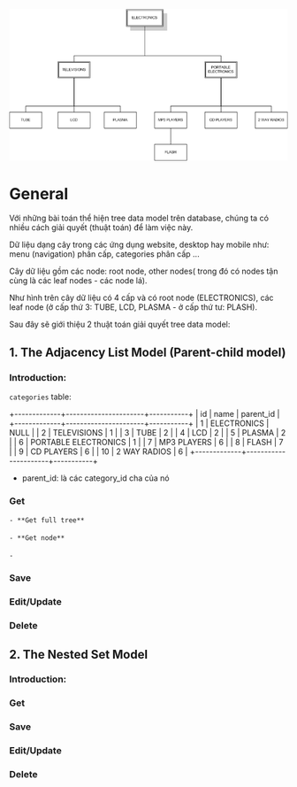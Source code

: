 <img src="managing_hierarchical-01.png" alt="Categories">

# General

Với những bài toán thể hiện tree data model trên database, chúng ta có nhiều cách giải quyết (thuật toán) để làm việc này.

Dữ liệu dạng cây trong các ứng dụng website, desktop hay mobile như: menu (navigation) phân cấp, categories phân cấp ...

Cây dữ liệu gồm các node: root node, other nodes( trong đó có nodes tận cùng là các leaf nodes - các node lá).

Như hình trên cây dữ liệu có 4 cấp và có root node (ELECTRONICS), các leaf node (ở cấp thứ 3: TUBE, LCD, PLASMA  - ở cấp thứ tư: PLASH).

Sau đây sẽ giới thiệu 2 thuật toán giải quyết tree data model:

## 1. The Adjacency List Model (Parent-child model)

### Introduction:

`categories` table:

+-------------+----------------------+-----------+
|      id     | name                 | parent_id |
+-------------+----------------------+-----------+
|           1 | ELECTRONICS          |      NULL |
|           2 | TELEVISIONS          |         1 |
|           3 | TUBE                 |         2 |
|           4 | LCD                  |         2 |
|           5 | PLASMA               |         2 |
|           6 | PORTABLE ELECTRONICS |         1 |
|           7 | MP3 PLAYERS          |         6 |
|           8 | FLASH                |         7 |
|           9 | CD PLAYERS           |         6 |
|          10 | 2 WAY RADIOS         |         6 |
+-------------+----------------------+-----------+

- parent_id: là các category_id cha của nó

### Get
    - **Get full tree**

    - **Get node**

    - 

### Save

### Edit/Update

### Delete

## 2. The Nested Set Model

### Introduction:

### Get

### Save

### Edit/Update

### Delete

